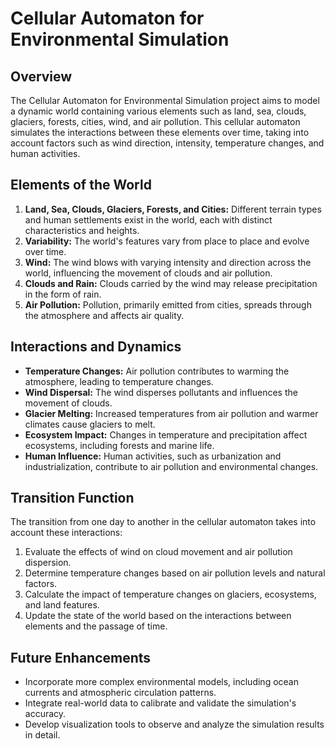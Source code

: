# Cellular Automaton for Environmental Simulation

## Overview

The Cellular Automaton for Environmental Simulation project aims to model a dynamic world containing various elements such as land, sea, clouds, glaciers, forests, 
cities, wind, and air pollution. This cellular automaton simulates the interactions between these elements over time, taking into account factors such as wind direction,
intensity, temperature changes, and human activities.

## Elements of the World

1. **Land, Sea, Clouds, Glaciers, Forests, and Cities:** Different terrain types and human settlements exist in the world, each with distinct characteristics and heights.
2. **Variability:** The world's features vary from place to place and evolve over time.
3. **Wind:** The wind blows with varying intensity and direction across the world, influencing the movement of clouds and air pollution.
4. **Clouds and Rain:** Clouds carried by the wind may release precipitation in the form of rain.
5. **Air Pollution:** Pollution, primarily emitted from cities, spreads through the atmosphere and affects air quality.

## Interactions and Dynamics

- **Temperature Changes:** Air pollution contributes to warming the atmosphere, leading to temperature changes.
- **Wind Dispersal:** The wind disperses pollutants and influences the movement of clouds.
- **Glacier Melting:** Increased temperatures from air pollution and warmer climates cause glaciers to melt.
- **Ecosystem Impact:** Changes in temperature and precipitation affect ecosystems, including forests and marine life.
- **Human Influence:** Human activities, such as urbanization and industrialization, contribute to air pollution and environmental changes.

## Transition Function

The transition from one day to another in the cellular automaton takes into account these interactions:
1. Evaluate the effects of wind on cloud movement and air pollution dispersion.
2. Determine temperature changes based on air pollution levels and natural factors.
3. Calculate the impact of temperature changes on glaciers, ecosystems, and land features.
4. Update the state of the world based on the interactions between elements and the passage of time.

## Future Enhancements

- Incorporate more complex environmental models, including ocean currents and atmospheric circulation patterns.
- Integrate real-world data to calibrate and validate the simulation's accuracy.
- Develop visualization tools to observe and analyze the simulation results in detail.
